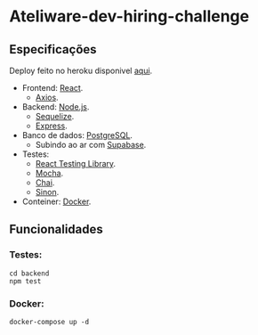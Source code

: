 # Ateliware-dev-hiring-challenge

## Especificações

Deploy feito no heroku disponivel [aqui](https://frontend-dev-hiring.herokuapp.com/).

+ Frontend: [React](https://pt-br.reactjs.org).
  + [Axios](https://axios-http.com). 
+ Backend: [Node.js](https://nodejs.org).
  + [Sequelize](https://sequelize.org).
  + [Express](https://expressjs.com).
+ Banco de dados: [PostgreSQL](https://www.postgresql.org).
  + Subindo ao ar com [Supabase](https://supabase.com).
+ Testes:
  + [React Testing Library](https://testing-library.com).
  + [Mocha](https://mochajs.org).
  + [Chai](https://www.chaijs.com).
  + [Sinon](https://sinonjs.org).
+ Conteiner: [Docker](https://www.docker.com).



## Funcionalidades

### Testes:
  `cd backend`\
  `npm test`
### Docker: 
  `docker-compose up -d`
